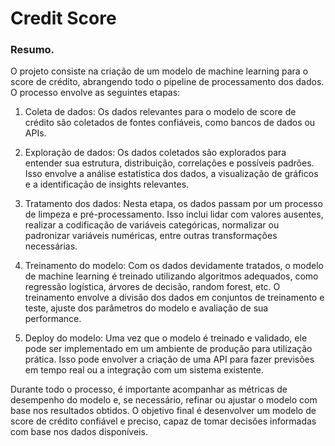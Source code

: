 # Credit Score

### Resumo.
O projeto consiste na criação de um modelo de machine learning para o score de crédito, abrangendo todo o pipeline de processamento dos dados. O processo envolve as seguintes etapas:

1. Coleta de dados: Os dados relevantes para o modelo de score de crédito são coletados de fontes confiáveis, como bancos de dados ou APIs.

2. Exploração de dados: Os dados coletados são explorados para entender sua estrutura, distribuição, correlações e possíveis padrões. Isso envolve a análise estatística dos dados, a visualização de gráficos e a identificação de insights relevantes.

3. Tratamento dos dados: Nesta etapa, os dados passam por um processo de limpeza e pré-processamento. Isso inclui lidar com valores ausentes, realizar a codificação de variáveis categóricas, normalizar ou padronizar variáveis numéricas, entre outras transformações necessárias.

4. Treinamento do modelo: Com os dados devidamente tratados, o modelo de machine learning é treinado utilizando algoritmos adequados, como regressão logística, árvores de decisão, random forest, etc. O treinamento envolve a divisão dos dados em conjuntos de treinamento e teste, ajuste dos parâmetros do modelo e avaliação de sua performance.

5. Deploy do modelo: Uma vez que o modelo é treinado e validado, ele pode ser implementado em um ambiente de produção para utilização prática. Isso pode envolver a criação de uma API para fazer previsões em tempo real ou a integração com um sistema existente.

Durante todo o processo, é importante acompanhar as métricas de desempenho do modelo e, se necessário, refinar ou ajustar o modelo com base nos resultados obtidos. O objetivo final é desenvolver um modelo de score de crédito confiável e preciso, capaz de tomar decisões informadas com base nos dados disponíveis.
